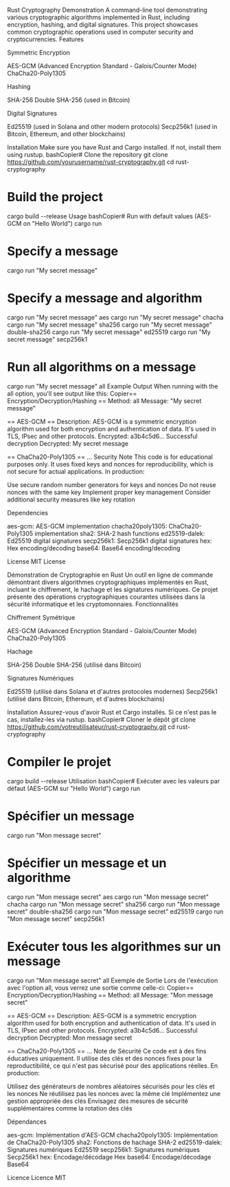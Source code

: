 Rust Cryptography Demonstration
A command-line tool demonstrating various cryptographic algorithms implemented in Rust, including encryption, hashing, and digital signatures. This project showcases common cryptographic operations used in computer security and cryptocurrencies.
Features

Symmetric Encryption

AES-GCM (Advanced Encryption Standard - Galois/Counter Mode)
ChaCha20-Poly1305


Hashing

SHA-256
Double SHA-256 (used in Bitcoin)


Digital Signatures

Ed25519 (used in Solana and other modern protocols)
Secp256k1 (used in Bitcoin, Ethereum, and other blockchains)



Installation
Make sure you have Rust and Cargo installed. If not, install them using rustup.
bashCopier# Clone the repository
git clone https://github.com/yourusername/rust-cryptography.git
cd rust-cryptography

# Build the project
cargo build --release
Usage
bashCopier# Run with default values (AES-GCM on "Hello World")
cargo run

# Specify a message
cargo run "My secret message"

# Specify a message and algorithm
cargo run "My secret message" aes
cargo run "My secret message" chacha
cargo run "My secret message" sha256
cargo run "My secret message" double-sha256
cargo run "My secret message" ed25519
cargo run "My secret message" secp256k1

# Run all algorithms on a message
cargo run "My secret message" all
Example Output
When running with the all option, you'll see output like this:
Copier== Encryption/Decryption/Hashing ==
Method: all
Message: "My secret message"

== AES-GCM ==
Description: AES-GCM is a symmetric encryption algorithm used for both encryption
and authentication of data. It's used in TLS, IPsec and other protocols.
Encrypted: a3b4c5d6...
Successful decryption
Decrypted: My secret message

== ChaCha20-Poly1305 ==
...
Security Note
This code is for educational purposes only. It uses fixed keys and nonces for reproducibility, which is not secure for actual applications. In production:

Use secure random number generators for keys and nonces
Do not reuse nonces with the same key
Implement proper key management
Consider additional security measures like key rotation

Dependencies

aes-gcm: AES-GCM implementation
chacha20poly1305: ChaCha20-Poly1305 implementation
sha2: SHA-2 hash functions
ed25519-dalek: Ed25519 digital signatures
secp256k1: Secp256k1 digital signatures
hex: Hex encoding/decoding
base64: Base64 encoding/decoding

License
MIT License

Démonstration de Cryptographie en Rust
Un outil en ligne de commande démontrant divers algorithmes cryptographiques implémentés en Rust, incluant le chiffrement, le hachage et les signatures numériques. Ce projet présente des opérations cryptographiques courantes utilisées dans la sécurité informatique et les cryptomonnaies.
Fonctionnalités

Chiffrement Symétrique

AES-GCM (Advanced Encryption Standard - Galois/Counter Mode)
ChaCha20-Poly1305


Hachage

SHA-256
Double SHA-256 (utilisé dans Bitcoin)


Signatures Numériques

Ed25519 (utilisé dans Solana et d'autres protocoles modernes)
Secp256k1 (utilisé dans Bitcoin, Ethereum, et d'autres blockchains)



Installation
Assurez-vous d'avoir Rust et Cargo installés. Si ce n'est pas le cas, installez-les via rustup.
bashCopier# Cloner le dépôt
git clone https://github.com/votreutilisateur/rust-cryptography.git
cd rust-cryptography

# Compiler le projet
cargo build --release
Utilisation
bashCopier# Exécuter avec les valeurs par défaut (AES-GCM sur "Hello World")
cargo run

# Spécifier un message
cargo run "Mon message secret"

# Spécifier un message et un algorithme
cargo run "Mon message secret" aes
cargo run "Mon message secret" chacha
cargo run "Mon message secret" sha256
cargo run "Mon message secret" double-sha256
cargo run "Mon message secret" ed25519
cargo run "Mon message secret" secp256k1

# Exécuter tous les algorithmes sur un message
cargo run "Mon message secret" all
Exemple de Sortie
Lors de l'exécution avec l'option all, vous verrez une sortie comme celle-ci:
Copier== Encryption/Decryption/Hashing ==
Method: all
Message: "Mon message secret"

== AES-GCM ==
Description: AES-GCM is a symmetric encryption algorithm used for both encryption
and authentication of data. It's used in TLS, IPsec and other protocols.
Encrypted: a3b4c5d6...
Successful decryption
Decrypted: Mon message secret

== ChaCha20-Poly1305 ==
...
Note de Sécurité
Ce code est à des fins éducatives uniquement. Il utilise des clés et des nonces fixes pour la reproductibilité, ce qui n'est pas sécurisé pour des applications réelles. En production:

Utilisez des générateurs de nombres aléatoires sécurisés pour les clés et les nonces
Ne réutilisez pas les nonces avec la même clé
Implémentez une gestion appropriée des clés
Envisagez des mesures de sécurité supplémentaires comme la rotation des clés

Dépendances

aes-gcm: Implémentation d'AES-GCM
chacha20poly1305: Implémentation de ChaCha20-Poly1305
sha2: Fonctions de hachage SHA-2
ed25519-dalek: Signatures numériques Ed25519
secp256k1: Signatures numériques Secp256k1
hex: Encodage/décodage Hex
base64: Encodage/décodage Base64

Licence
Licence MIT
